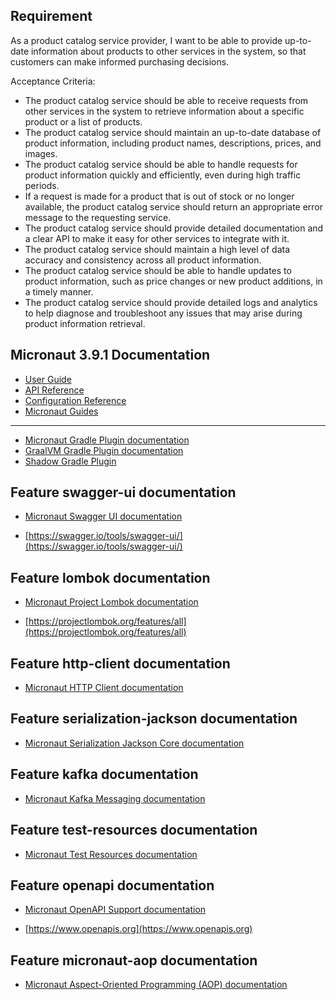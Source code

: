 ## Requirement
As a product catalog service provider, I want to be able to provide up-to-date information about products to other services in the system, so that customers can make informed purchasing decisions.

Acceptance Criteria:

- The product catalog service should be able to receive requests from other services in the system to retrieve information about a specific product or a list of products.
- The product catalog service should maintain an up-to-date database of product information, including product names, descriptions, prices, and images.
- The product catalog service should be able to handle requests for product information quickly and efficiently, even during high traffic periods.
- If a request is made for a product that is out of stock or no longer available, the product catalog service should return an appropriate error message to the requesting service.
- The product catalog service should provide detailed documentation and a clear API to make it easy for other services to integrate with it.
- The product catalog service should maintain a high level of data accuracy and consistency across all product information.
- The product catalog service should be able to handle updates to product information, such as price changes or new product additions, in a timely manner.
- The product catalog service should provide detailed logs and analytics to help diagnose and troubleshoot any issues that may arise during product information retrieval.

## Micronaut 3.9.1 Documentation

- [User Guide](https://docs.micronaut.io/3.9.1/guide/index.html)
- [API Reference](https://docs.micronaut.io/3.9.1/api/index.html)
- [Configuration Reference](https://docs.micronaut.io/3.9.1/guide/configurationreference.html)
- [Micronaut Guides](https://guides.micronaut.io/index.html)
---

- [Micronaut Gradle Plugin documentation](https://micronaut-projects.github.io/micronaut-gradle-plugin/latest/)
- [GraalVM Gradle Plugin documentation](https://graalvm.github.io/native-build-tools/latest/gradle-plugin.html)
- [Shadow Gradle Plugin](https://plugins.gradle.org/plugin/com.github.johnrengelman.shadow)
## Feature swagger-ui documentation

- [Micronaut Swagger UI documentation](https://micronaut-projects.github.io/micronaut-openapi/latest/guide/index.html)

- [https://swagger.io/tools/swagger-ui/](https://swagger.io/tools/swagger-ui/)


## Feature lombok documentation

- [Micronaut Project Lombok documentation](https://docs.micronaut.io/latest/guide/index.html#lombok)

- [https://projectlombok.org/features/all](https://projectlombok.org/features/all)


## Feature http-client documentation

- [Micronaut HTTP Client documentation](https://docs.micronaut.io/latest/guide/index.html#httpClient)


## Feature serialization-jackson documentation

- [Micronaut Serialization Jackson Core documentation](https://micronaut-projects.github.io/micronaut-serialization/latest/guide/)


## Feature kafka documentation

- [Micronaut Kafka Messaging documentation](https://micronaut-projects.github.io/micronaut-kafka/latest/guide/index.html)


## Feature test-resources documentation

- [Micronaut Test Resources documentation](https://micronaut-projects.github.io/micronaut-test-resources/latest/guide/)


## Feature openapi documentation

- [Micronaut OpenAPI Support documentation](https://micronaut-projects.github.io/micronaut-openapi/latest/guide/index.html)

- [https://www.openapis.org](https://www.openapis.org)


## Feature micronaut-aop documentation

- [Micronaut Aspect-Oriented Programming (AOP) documentation](https://docs.micronaut.io/latest/guide/index.html#aop)


